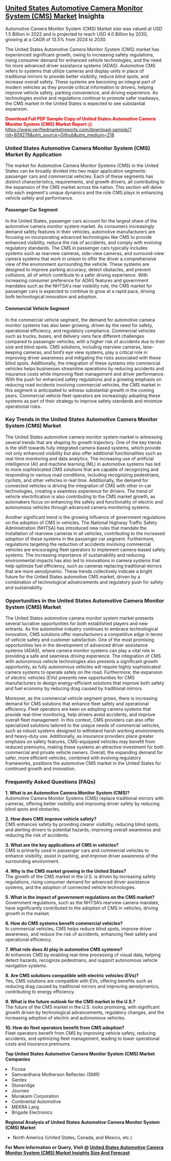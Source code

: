 <h2><a href="https://www.verifiedmarketreports.com/download-sample/?rid=809278&amp;utm_source=Github&amp;utm_medium=218" target="_blank">United States Automotive Camera Monitor System (CMS) Market</a> Insights</h2><p>Automotive Camera Monitor System (CMS) Market size was valued at USD 1.5 Billion in 2022 and is projected to reach USD 4.0 Billion by 2030, growing at a CAGR of 13.5% from 2024 to 2030.</p><p><p>The United States Automotive Camera Monitor System (CMS) market has experienced significant growth, owing to increasing safety regulations, rising consumer demand for enhanced vehicle technologies, and the need for more advanced driver assistance systems (ADAS). Automotive CMS refers to systems that utilize cameras and display units in place of traditional mirrors to provide better visibility, reduce blind spots, and increase overall safety. These systems are becoming an integral part of modern vehicles as they provide critical information to drivers, helping improve vehicle safety, parking convenience, and driving experience. As technologies evolve and regulations continue to promote safer roadways, the CMS market in the United States is expected to see substantial expansion.</p> <p><p><span class=""><span style="color: #ff0000;"><strong>Download Full PDF Sample Copy of United States Automotive Camera Monitor System (CMS) Market Report</strong> @ </span><a href="https://www.verifiedmarketreports.com/download-sample/?rid=809278&amp;utm_source=Github&amp;utm_medium=218" target="_blank">https://www.verifiedmarketreports.com/download-sample/?rid=809278&amp;utm_source=Github&amp;utm_medium=218</a></span></p></p> <h3>United States Automotive Camera Monitor System (CMS) Market By Application</h3> <p>The market for Automotive Camera Monitor Systems (CMS) in the United States can be broadly divided into two major application segments: passenger cars and commercial vehicles. Each of these segments has distinct characteristics, requirements, and growth drivers, all contributing to the expansion of the CMS market across the nation. This section will delve into each segment's unique dynamics and the role CMS plays in enhancing vehicle safety and performance.</p> <h4>Passenger Car Segment</h4> <p>In the United States, passenger cars account for the largest share of the automotive camera monitor system market. As consumers increasingly demand safety features in their vehicles, automotive manufacturers are focusing on incorporating advanced technologies like CMS to provide enhanced visibility, reduce the risk of accidents, and comply with evolving regulatory standards. The CMS in passenger cars typically includes systems such as rearview cameras, side-view cameras, and surround-view camera systems that work in unison to offer the driver a comprehensive view of the environment surrounding the vehicle. These systems are designed to improve parking accuracy, detect obstacles, and prevent collisions, all of which contribute to a safer driving experience. With increasing consumer preference for ADAS features and government mandates such as the NHTSA's rear visibility rule, the CMS market for passenger cars is expected to continue to grow at a rapid pace, driving both technological innovation and adoption.</p> <h4>Commercial Vehicle Segment</h4> <p>In the commercial vehicle segment, the demand for automotive camera monitor systems has also been growing, driven by the need for safety, operational efficiency, and regulatory compliance. Commercial vehicles such as trucks, buses, and delivery vans face different challenges compared to passenger vehicles, with a higher risk of accidents due to their size and blind spots. CMS solutions, including rearview cameras, lane-keeping cameras, and bird’s eye view systems, play a critical role in improving driver awareness and mitigating the risks associated with these blind spots. Additionally, the integration of these systems into commercial vehicles helps businesses streamline operations by reducing accidents and insurance costs while improving fleet management and driver performance. With the push for enhanced safety regulations and a growing emphasis on reducing road incidents involving commercial vehicles, the CMS market in this segment is anticipated to witness substantial growth in the coming years. Commercial vehicle fleet operators are increasingly adopting these systems as part of their strategy to improve safety standards and minimize operational risks.</p> <h3>Key Trends in the United States Automotive Camera Monitor System (CMS) Market</h3> <p>The United States automotive camera monitor system market is witnessing several trends that are shaping its growth trajectory. One of the key trends is the shift towards fully integrated camera-based systems, which provide not only enhanced visibility but also offer additional functionalities such as real-time monitoring and data analytics. The increasing use of artificial intelligence (AI) and machine learning (ML) in automotive systems has led to more sophisticated CMS solutions that are capable of recognizing and responding to various road conditions, including recognizing pedestrians, cyclists, and other vehicles in real time. Additionally, the demand for connected vehicles is driving the integration of CMS with other in-car technologies, creating a seamless experience for drivers. The trend of vehicle electrification is also contributing to the CMS market growth, as automakers focus on enhancing the safety and functionality of electric and autonomous vehicles through advanced camera monitoring systems.</p> <p>Another significant trend is the growing influence of government regulations on the adoption of CMS in vehicles. The National Highway Traffic Safety Administration (NHTSA) has introduced new rules that mandate the installation of rearview cameras in all vehicles, contributing to the increased adoption of these systems in the passenger car segment. Furthermore, regulations targeting the reduction of accidents involving commercial vehicles are encouraging fleet operators to implement camera-based safety systems. The increasing importance of sustainability and reducing environmental impacts has also led to innovations in camera systems that help optimize fuel efficiency, such as cameras replacing traditional mirrors that are more aerodynamic. These trends collectively indicate a bright future for the United States automotive CMS market, driven by a combination of technological advancements and regulatory push for safety and sustainability.</p> <h3>Opportunities in the United States Automotive Camera Monitor System (CMS) Market</h3> <p>The United States automotive camera monitor system market presents several lucrative opportunities for both established players and new entrants. As the automotive industry continues to embrace technological innovation, CMS solutions offer manufacturers a competitive edge in terms of vehicle safety and customer satisfaction. One of the most promising opportunities lies in the development of advanced driver assistance systems (ADAS), where camera monitor systems can play a vital role in providing a safe and seamless driving experience. The integration of CMS with autonomous vehicle technologies also presents a significant growth opportunity, as fully autonomous vehicles will require highly sophisticated camera systems to operate safely on the road. Furthermore, the expansion of electric vehicles (EVs) presents new opportunities for CMS manufacturers to design energy-efficient solutions that improve both safety and fuel economy by reducing drag caused by traditional mirrors.</p> <p>Moreover, as the commercial vehicle segment grows, there is increasing demand for CMS solutions that enhance fleet safety and operational efficiency. Fleet operators are keen on adopting camera systems that provide real-time monitoring, help drivers avoid accidents, and improve overall fleet management. In this context, CMS providers can also offer specialized solutions tailored to the unique needs of commercial vehicles, such as robust systems designed to withstand harsh working environments and heavy-duty use. Additionally, as insurance providers place greater emphasis on safety features, CMS-equipped vehicles may benefit from reduced premiums, making these systems an attractive investment for both commercial and private vehicle owners. Overall, the expanding demand for safer, more efficient vehicles, combined with evolving regulatory frameworks, positions the automotive CMS market in the United States for continued growth and innovation.</p> <h3>Frequently Asked Questions (FAQs)</h3> <p><b>1. What is an Automotive Camera Monitor System (CMS)?</b><br>Automotive Camera Monitor Systems (CMS) replace traditional mirrors with cameras, offering better visibility and improving driver safety by reducing blind spots and obstacles.</p> <p><b>2. How does CMS improve vehicle safety?</b><br>CMS enhances safety by providing clearer visibility, reducing blind spots, and alerting drivers to potential hazards, improving overall awareness and reducing the risk of accidents.</p> <p><b>3. What are the key applications of CMS in vehicles?</b><br>CMS is primarily used in passenger cars and commercial vehicles to enhance visibility, assist in parking, and improve driver awareness of the surrounding environment.</p> <p><b>4. Why is the CMS market growing in the United States?</b><br>The growth of the CMS market in the U.S. is driven by increasing safety regulations, rising consumer demand for advanced driver assistance systems, and the adoption of connected vehicle technologies.</p> <p><b>5. What is the impact of government regulations on the CMS market?</b><br>Government regulations, such as the NHTSA’s rearview camera mandate, have significantly contributed to the adoption of CMS in vehicles, driving growth in the market.</p> <p><b>6. How do CMS systems benefit commercial vehicles?</b><br>In commercial vehicles, CMS helps reduce blind spots, improve driver awareness, and reduce the risk of accidents, enhancing fleet safety and operational efficiency.</p> <p><b>7. What role does AI play in automotive CMS systems?</b><br>AI enhances CMS by enabling real-time processing of visual data, helping detect hazards, recognize pedestrians, and support autonomous vehicle navigation systems.</p> <p><b>8. Are CMS solutions compatible with electric vehicles (EVs)?</b><br>Yes, CMS solutions are compatible with EVs, offering benefits such as reducing drag caused by traditional mirrors and improving aerodynamics, contributing to energy efficiency.</p> <p><b>9. What is the future outlook for the CMS market in the U.S.?</b><br>The future of the CMS market in the U.S. looks promising, with significant growth driven by technological advancements, regulatory changes, and the increasing adoption of electric and autonomous vehicles.</p> <p><b>10. How do fleet operators benefit from CMS adoption?</b><br>Fleet operators benefit from CMS by improving vehicle safety, reducing accidents, and optimizing fleet management, leading to lower operational costs and insurance premiums.</p> </p><p><strong>Top United States Automotive Camera Monitor System (CMS) Market Companies</strong></p><div data-test-id=""><p><li>Ficosa</li><li> Samvardhana Motherson Reflectec (SMR)</li><li> Gentex</li><li> Stoneridge</li><li> Journeo</li><li> Murakami Corporation</li><li> Continental Automotive</li><li> MEKRA Lang</li><li> Brigade Electronics</li></p><div><strong>Regional Analysis of&nbsp;United States Automotive Camera Monitor System (CMS) Market</strong></div><ul><li dir="ltr"><p dir="ltr">North America&nbsp;(United States, Canada, and Mexico, etc.)</p></li></ul><p><strong>For More Information or Query, Visit @&nbsp;</strong><strong><a href="https://www.verifiedmarketreports.com/product/automotive-camera-monitor-system-cms-market/?utm_source=Github&amp;utm_medium=218" target="_blank">United States Automotive Camera Monitor System (CMS) Market Insights Size And Forecast</a></strong></p></div>
